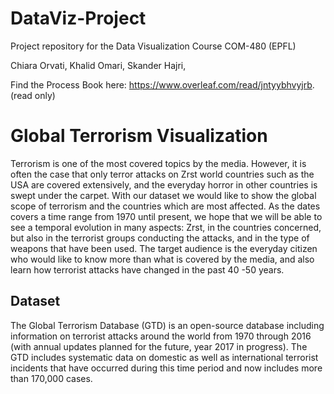 # DataViz-Project
Project repository for the Data Visualization Course COM-480 (EPFL)

Chiara Orvati,
Khalid Omari,
Skander Hajri,

Find the Process Book here: https://www.overleaf.com/read/jntyybhvyjrb. (read only)

# Global Terrorism Visualization

Terrorism is one of the most covered topics by the media. However, it is often the case that only terror attacks on Zrst world countries such as the USA are covered extensively, and the everyday horror in other countries is swept under the carpet. With our dataset we would like to show the global scope of terrorism and the countries which are most affected. As the dates covers a time range from 1970 until present, we hope that we will be able to see a temporal evolution in many aspects: Zrst, in the countries concerned, but also in the terrorist groups conducting the attacks, and in the type of weapons that have been used.
The target audience is the everyday citizen who would like to know more than what is covered by the media, and also learn how terrorist attacks have changed in the past 40 -50 years.


## Dataset

The Global Terrorism Database (GTD) is an open-source database including information on terrorist attacks around the world from 1970 through 2016 (with annual updates planned for the future, year 2017 in progress). The GTD includes systematic data on domestic as well as international terrorist incidents that have occurred during this time period and now includes more than 170,000 cases.
